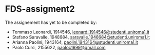 ﻿# FDS-assigment2
The assignement has yet to be completed by:
- Tommaso Leonardi, 1914546, leonardi.1914546@studenti.uniroma1.it
- Stefano Saravalle, 1948684, saravalle.1948684@studenti.uniroma1.it
- Arianna Paolini, 1943164, paolini.1943164@studenti.uniroma1.it
- Paolo Cursi, 2155622, paoloc1999@gmail.com
